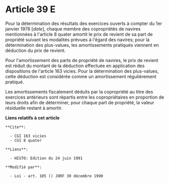 # Article 39 E

Pour la détermination des résultats des exercices ouverts à compter du 1er janvier 1978 [*date*], chaque membre des
copropriétés de navires mentionnées à l'article 8 quater amortit le prix de revient de sa part de propriété suivant les
modalités prévues à l'égard des navires; pour la détermination des plus-values, les amortissements pratiqués viennent en
déduction du prix de revient.

Pour l'amortissement des parts de propriété de navires, le prix de revient est réduit du montant de la déduction effectuée en
application des dispositions de l'article 163 vicies. Pour la détermination des plus-values, cette déduction est considérée
comme un amortissement régulièrement pratiqué.

Les amortissements fiscalement déduits par la copropriété au titre des exercices antérieurs sont répartis entre les
copropriétaires en proportion de leurs droits afin de déterminer, pour chaque part de propriété, la valeur résiduelle restant
à amortir.

**Liens relatifs à cet article**

	**Cite**:

	  - CGI 163 vicies
	  - CGI 8 quater

	**Liens**:

	  - HISTO: Edition du 24 juin 1991

	**Modifié par**:

	  - Loi - art. 105 () JORF 30 décembre 1990
